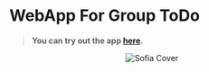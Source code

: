 # WebApp For Group ToDo
> **You can try out the app [here](https://grp2do.web.app).**

<p align="center">

  <img src="https://github.com/abhi123vj/flutter-Node/blob/main/Todo.jpg" alt="Sofia Cover" />

</p>
